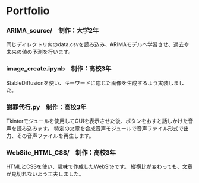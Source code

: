 # Portfolio
### ARIMA_source/&emsp;制作：大学2年
同じディレクトリ内のdata.csvを読み込み、ARIMAモデルへ学習させ、過去や未来の値の予測を行います。
### image_create.ipynb&emsp;制作：高校3年
StableDiffusionを使い、キーワードに応じた画像を生成するよう実装しました。
### 謝罪代行.py&emsp;制作：高校3年
Tkinterモジュールを使用してGUIを表示させた後、ボタンをおすと話しかけた音声を読み込みます。
特定の文章を合成音声モジュールで音声ファイル形式で出力、その音声ファイルを再生します。
### WebSite_HTML_CSS/&emsp;制作：高校3年
HTMLとCSSを使い、趣味で作成したWebSiteです。
縦横比が変わっても、文章が見切れないよう工夫しました。
